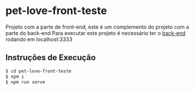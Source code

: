 # pet-love-front-teste

Projeto com a parte de front-end, este é um complemento do projeto com a parte do back-end
Para executar este projeto é necessário ter o [back-end](https://github.com/tvmota/pet-love-back-teste) rodando em localhost:3333

## Instruções de Execução
```bash
$ cd pet-love-front-teste
$ npm i
$ npm run serve
```
